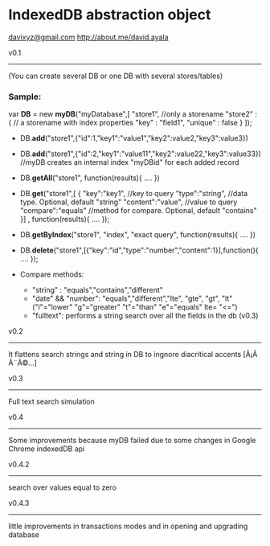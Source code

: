 IndexedDB abstraction object 
=============================

davixyz@gmail.com
http://about.me/david.ayala

v0.1
_____

(You can create several DB or one DB with several stores/tables)

### Sample:

var **DB** = new **myDB**("myDatabase",[
	"store1", //only a storename
	"store2" : { // a storename with index properties
		"key" : "field1",
		"unique" : false
	}
]);

+	DB.**add**("store1",{"id":1,"key1":"value1","key2":value2,"key3":value3})

+	DB.**add**("store1",{"id":2,"key1":"value11","key2":value22,"key3":value33}) //myDB creates an internal index "myDBid" for each added record

+	DB.**getAll**("store1", function(results){
	....
})

+	DB.**get**("store1",[
	{
		"key":"key1", //key to query
		"type":"string", //data type. Optional, default "string"
		"content":"value", //value to query
		"compare":"equals" //method for compare. Optional, default "contains" 
	}]
	, function(results){
		....
	});

+	DB.**getByIndex**("store1", "index", "exact query", function(results){
	....
})

+	DB.**delete**("store1",[{"key":"id","type":"number","content":1}],function(){
	....
});

+	Compare methods:
	
	-	"string" : "equals","contains","different"
	-	"date" && "number": "equals","different","lte", "gte", "gt", "lt" ("l"="lower" "g"="greater" "t"="than" "e"="equals"  lte= "<=")
	-	"fulltext": performs a string search over all the fields in the db (v0.3)

v0.2
_____

It flattens search strings and string in DB to ingnore diacritical accents [Ã¡Ã Ã¨Ã©...]	

v0.3
_____

Full text search simulation

v0.4
_____

Some improvements because myDB failed due to some changes in Google Chrome indexedDB api

v0.4.2
______
search over values equal to zero	

v0.4.3
______

little improvements in transactions modes and in opening and upgrading database